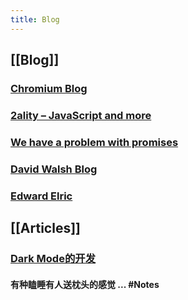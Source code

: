```yaml
---
title: Blog
---
```


## [[Blog]]
### [Chromium Blog](https://blog.chromium.org/)
### [2ality – JavaScript and more](https://2ality.com/)
### [We have a problem with promises](https://pouchdb.com/2015/05/18/we-have-a-problem-with-promises.html)
### [David Walsh Blog ](https://davidwalsh.name/)
### [Edward Elric](https://edward40.com/)
## [[Articles]]
### [Dark Mode的开发](https://edward40.com/a-guide-to-building-a-personal-website-with-gatsby)
#### 有种瞌睡有人送枕头的感觉 ...  #Notes
